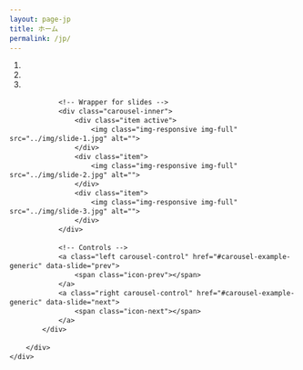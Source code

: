 ```yaml
---
layout: page-jp
title: ホーム
permalink: /jp/
---
```


<div class="row">
    <div class="box">
        <div class="col-lg-12 text-center">
            <div id="carousel-example-generic" class="carousel slide">
                <!-- Indicators -->
                <ol class="carousel-indicators hidden-xs">
                    <li data-target="#carousel-example-generic" data-slide-to="0" class="active"></li>
                    <li data-target="#carousel-example-generic" data-slide-to="1"></li>
                    <li data-target="#carousel-example-generic" data-slide-to="2"></li>
                </ol>

                <!-- Wrapper for slides -->
                <div class="carousel-inner">
                    <div class="item active">
                        <img class="img-responsive img-full" src="../img/slide-1.jpg" alt="">
                    </div>
                    <div class="item">
                        <img class="img-responsive img-full" src="../img/slide-2.jpg" alt="">
                    </div>
                    <div class="item">
                        <img class="img-responsive img-full" src="../img/slide-3.jpg" alt="">
                    </div>
                </div>

                <!-- Controls -->
                <a class="left carousel-control" href="#carousel-example-generic" data-slide="prev">
                    <span class="icon-prev"></span>
                </a>
                <a class="right carousel-control" href="#carousel-example-generic" data-slide="next">
                    <span class="icon-next"></span>
                </a>
            </div>

        </div>
    </div>
</div>
